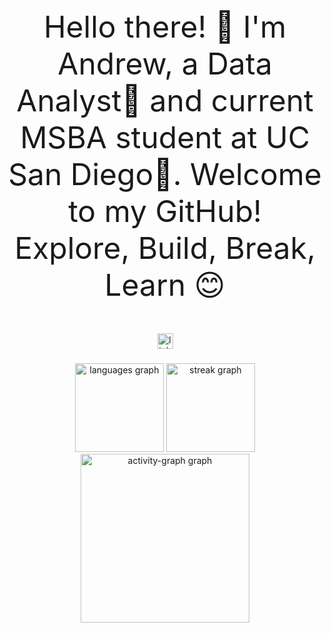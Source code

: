 <p align="center" style="font-size: 48px;">
  Hello there! 👋 I'm Andrew, a Data Analyst💎 and current MSBA student at UC San Diego🔱. 
  Welcome to my GitHub! Explore, Build, Break, Learn 😊
</p>

<div align="center">
  <a href="https://www.linkedin.com/in/andrew-burda/" target="_blank">
    <img src="https://img.shields.io/static/v1?message=LinkedIn&logo=linkedin&label=&color=0077B5&logoColor=white&labelColor=&style=for-the-badge" height="25" alt="linkedin logo"  />
  </a>
</div>

###

###

<div align="center">
  <img src="https://github-readme-stats.vercel.app/api/top-langs?username=rsm-aburda&locale=en&hide_title=false&layout=compact&card_width=320&langs_count=7&theme=chartreuse-dark&hide_border=false&order=2" height="142" alt="languages graph"  />
  <img src="https://streak-stats.demolab.com?user=rsm-aburda&locale=en&mode=weekly&theme=chartreuse-dark&hide_border=false&border_radius=5&order=3" height="142" alt="streak graph"  />
  <img src="https://github-readme-activity-graph.vercel.app/graph?username=rsm-aburda&radius=16&theme=chartreuse-dark&area=true&order=5" height="270" alt="activity-graph graph"  />
</div>
